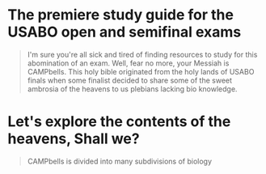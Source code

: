 # The premiere study guide for the USABO open and semifinal exams

> I'm sure you're all sick and tired of finding resources to study for this abomination of an exam. Well, fear no more, your Messiah is CAMPbells. This holy bible originated from the holy lands of USABO finals when some finalist decided to share some of the sweet ambrosia of the heavens to us plebians lacking bio knowledge.

# Let's explore the contents of the heavens, Shall we?
>CAMPbells is divided into many subdivisions of biology

[id]: https://www.google.com/url?sa=i&url=https%3A%2F%2Fwww.ck12.org%2Fbook%2Fck-12-biology-advanced-concepts%2Fsection%2F3.0%2F&psig=AOvVaw31n5jRBSy_Pr-0ZBrwqNYz&ust=1632930451387000&source=images&cd=vfe&ved=0CAsQjRxqFwoTCPC5g5CCovMCFQAAAAAdAAAAABAD  "Optional title attribute"
